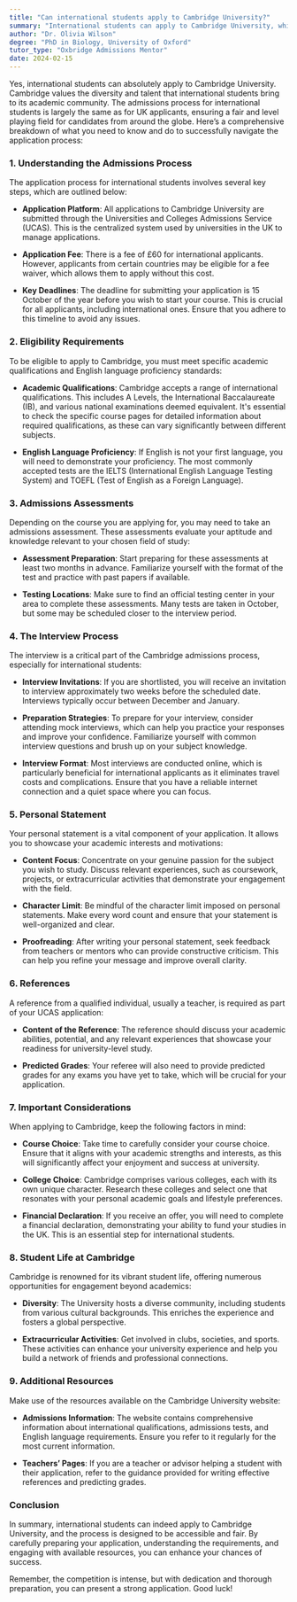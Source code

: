 ```yaml
---
title: "Can international students apply to Cambridge University?"
summary: "International students can apply to Cambridge University, which values their diversity and talent in its admissions process."
author: "Dr. Olivia Wilson"
degree: "PhD in Biology, University of Oxford"
tutor_type: "Oxbridge Admissions Mentor"
date: 2024-02-15
---
```


Yes, international students can absolutely apply to Cambridge University. Cambridge values the diversity and talent that international students bring to its academic community. The admissions process for international students is largely the same as for UK applicants, ensuring a fair and level playing field for candidates from around the globe. Here’s a comprehensive breakdown of what you need to know and do to successfully navigate the application process:

### 1. Understanding the Admissions Process

The application process for international students involves several key steps, which are outlined below:

- **Application Platform**: All applications to Cambridge University are submitted through the Universities and Colleges Admissions Service (UCAS). This is the centralized system used by universities in the UK to manage applications. 

- **Application Fee**: There is a fee of £60 for international applicants. However, applicants from certain countries may be eligible for a fee waiver, which allows them to apply without this cost.

- **Key Deadlines**: The deadline for submitting your application is 15 October of the year before you wish to start your course. This is crucial for all applicants, including international ones. Ensure that you adhere to this timeline to avoid any issues.

### 2. Eligibility Requirements

To be eligible to apply to Cambridge, you must meet specific academic qualifications and English language proficiency standards:

- **Academic Qualifications**: Cambridge accepts a range of international qualifications. This includes A Levels, the International Baccalaureate (IB), and various national examinations deemed equivalent. It's essential to check the specific course pages for detailed information about required qualifications, as these can vary significantly between different subjects.

- **English Language Proficiency**: If English is not your first language, you will need to demonstrate your proficiency. The most commonly accepted tests are the IELTS (International English Language Testing System) and TOEFL (Test of English as a Foreign Language). 

### 3. Admissions Assessments

Depending on the course you are applying for, you may need to take an admissions assessment. These assessments evaluate your aptitude and knowledge relevant to your chosen field of study:

- **Assessment Preparation**: Start preparing for these assessments at least two months in advance. Familiarize yourself with the format of the test and practice with past papers if available.

- **Testing Locations**: Make sure to find an official testing center in your area to complete these assessments. Many tests are taken in October, but some may be scheduled closer to the interview period.

### 4. The Interview Process

The interview is a critical part of the Cambridge admissions process, especially for international students:

- **Interview Invitations**: If you are shortlisted, you will receive an invitation to interview approximately two weeks before the scheduled date. Interviews typically occur between December and January.

- **Preparation Strategies**: To prepare for your interview, consider attending mock interviews, which can help you practice your responses and improve your confidence. Familiarize yourself with common interview questions and brush up on your subject knowledge.

- **Interview Format**: Most interviews are conducted online, which is particularly beneficial for international applicants as it eliminates travel costs and complications. Ensure that you have a reliable internet connection and a quiet space where you can focus.

### 5. Personal Statement

Your personal statement is a vital component of your application. It allows you to showcase your academic interests and motivations:

- **Content Focus**: Concentrate on your genuine passion for the subject you wish to study. Discuss relevant experiences, such as coursework, projects, or extracurricular activities that demonstrate your engagement with the field.

- **Character Limit**: Be mindful of the character limit imposed on personal statements. Make every word count and ensure that your statement is well-organized and clear.

- **Proofreading**: After writing your personal statement, seek feedback from teachers or mentors who can provide constructive criticism. This can help you refine your message and improve overall clarity.

### 6. References

A reference from a qualified individual, usually a teacher, is required as part of your UCAS application:

- **Content of the Reference**: The reference should discuss your academic abilities, potential, and any relevant experiences that showcase your readiness for university-level study. 

- **Predicted Grades**: Your referee will also need to provide predicted grades for any exams you have yet to take, which will be crucial for your application.

### 7. Important Considerations

When applying to Cambridge, keep the following factors in mind:

- **Course Choice**: Take time to carefully consider your course choice. Ensure that it aligns with your academic strengths and interests, as this will significantly affect your enjoyment and success at university.

- **College Choice**: Cambridge comprises various colleges, each with its own unique character. Research these colleges and select one that resonates with your personal academic goals and lifestyle preferences.

- **Financial Declaration**: If you receive an offer, you will need to complete a financial declaration, demonstrating your ability to fund your studies in the UK. This is an essential step for international students.

### 8. Student Life at Cambridge

Cambridge is renowned for its vibrant student life, offering numerous opportunities for engagement beyond academics:

- **Diversity**: The University hosts a diverse community, including students from various cultural backgrounds. This enriches the experience and fosters a global perspective.

- **Extracurricular Activities**: Get involved in clubs, societies, and sports. These activities can enhance your university experience and help you build a network of friends and professional connections.

### 9. Additional Resources

Make use of the resources available on the Cambridge University website:

- **Admissions Information**: The website contains comprehensive information about international qualifications, admissions tests, and English language requirements. Ensure you refer to it regularly for the most current information.

- **Teachers’ Pages**: If you are a teacher or advisor helping a student with their application, refer to the guidance provided for writing effective references and predicting grades.

### Conclusion

In summary, international students can indeed apply to Cambridge University, and the process is designed to be accessible and fair. By carefully preparing your application, understanding the requirements, and engaging with available resources, you can enhance your chances of success.

Remember, the competition is intense, but with dedication and thorough preparation, you can present a strong application. Good luck!
    